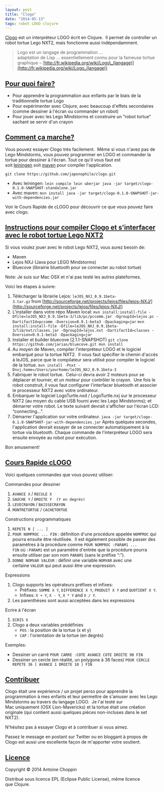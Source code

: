 ```yaml
---
layout: post
title: "Clogo"
date: "2014-05-13"
tags: robot LOGO clojure
---
```


[Clogo](https://github.com/japonophile/clogo "Clogo sur github") est un interpréteur LOGO écrit en Clojure.  Il permet de controller un robot tortue Lego NXT2, mais fonctionne aussi indépendamment.

> Logo est un langage de programmation ... adaptation de Lisp ... essentiellement connu pour la fameuse tortue graphique – [http://fr.wikipedia.org/wiki/Logo\_(langage)](http://fr.wikipedia.org/wiki/Logo_(langage))

## [Pour quoi faire?](https://github.com/japonophile/clogo#wtf-whats-this-for)

- Pour apprendre la programmation aux enfants par le biais de la traditionnelle tortue Logo
- Pour expérimenter avec Clojure, avec beaucoup d'effets secondaires (comme dessiner à l'écran ou commander un robot)
- Pour jouer avec les Lego Mindstorms et construire un "robot tortue" sachant se servir d'un crayon

## [Comment ça marche?](https://github.com/japonophile/clogo#quick-start-without-the-lego-mindstorms-robot)

Vous pouvez essayer Clogo très facilement.  Même si vous n'avez pas de Lego Mindstorms, vous pouvez programmer en LOGO et commander la tortue pour dessiner à l'écran. Tout ce qu'il vous faut est soit [leiningen](http://leiningen.org/) soit [maven](http://maven.apache.org/) pour compiler l'application.

`git clone https://github.com/japonophile/clogo.git`

- Avec leiningen: `lein compile lein uberjar java -jar target/clogo-0.1.0-SNAPSHOT-standalone.jar`
- Avec maven: `mvn install java -jar target/clogo-0.1.0-SNAPSHOT-jar-with-dependencies.jar`

Voir le Cours Rapide de cLOGO pour découvrir ce que vous pouvez faire avec clogo.

## [Instructions pour compiler Clogo et s'interfacer avec le robot tortue Lego NXT2](https://github.com/japonophile/clogo#instructions-for-building-clogo-to-control-a-lego-nxt2-turtle-robot)

Si vous voulez jouer avec le robot Lego NXT2, vous aurez besoin de:

- Maven
- Lejos NXJ (Java pour LEGO Mindstorms)
- Bluecove (librairie bluetooth pour se connecter au robot tortue)

Note: Je suis sur Mac OSX et n'ai pas testé les autres plateformes.

Voici les étapes à suivre:

1. Télécharger la librairie Lejos: `leJOS_NXJ_0.9.1beta-3.tar.gz` from [http://sourceforge.net/projects/lejos/files/lejos-NXJ/](http://sourceforge.net/projects/lejos/files/lejos-NXJ/)
2. L'installer dans votre répo Maven local: `mvn install:install-file -Dfile=leJOS_NXJ_0.9.1beta-3/lib/pc/pccomm.jar -DgroupId=lejos.pc -DartifactId=pccomm -Dversion=0.9.1-beta3 -Dpackaging=jar` `mvn install:install-file -Dfile=leJOS_NXJ_0.9.1beta-3/lib/nxt/classes.jar -DgroupId=lejos.nxt -DartifactId=classes -Dversion=0.9.1-beta3 -Dpackaging=jar`
3. Installer et builder bluecove (2.1.1-SNAPSHOT) `git clone https://github.com/jarias/bluecove.git mvn install`
4. Au moyen de Maven, compiler l'interpréteur LOGO et le logiciel embarqué pour la tortue NXT2.  Il vous faut spécifier le chemin d'accès à leJOS, parce que le compilateur sera utilisé pour compiler le logiciel de la tortue. `mvn install -Pnxt -Dnxj.home=/Users/yourhome/leJOS_NXJ_0.9.1beta-3`
5. Fabriquer le robot tortue.  Celui-ci devra avoir 2 moteurs pour se déplacer et tourner, et un moteur pour contrôler le crayon.  Une fois le robot construit, il vous faut configurer l'interfacer bluetooth et associer le processeur NXT2 avec votre ordinateur.
6. Embarquer le logiciel LogoTurtle.nxd / LogoTurtle.nxj sur le processeur NXT2 (au moyen du cable USB fourni avec les Lego Mindstorms); et démarrer votre robot. Le texte suivant devrait s'afficher sur l'écran LCD: “connecting…”.
7. Démarrer l'application sur votre ordinateur. `java -jar target/clogo-0.1.0-SNAPSHOT-jar-with-dependencies.jar` Après quelques secondes, l'application devrait essayer de se connecter automatiquement à la tortue via bluetooth. Chaque commande de l'interpréteur LOGO sera ensuite envoyée au robot pour exécution.

Bon amusement!

## [Cours Rapide cLOGO](https://github.com/japonophile/clogo#clogo-crash-course)

Voici quelques commandes que vous pouvez utiliser:

Commandes pour dessiner

1. `AVANCE X` / `RECULE X`
2. `GAUCHE Y` / `DROITE Y  (Y en degrés)`
3. `LEVECRAYON` / `BAISSECRAYON`
4. `MONTRETORTUE` / `CACHETORTUE`

Constructions programmatiques

1. `REPETE N [ ... ]`
2. `POUR NOMPROC ... FIN` : définition d'une procédure appelée `NOMPROC` qui pourra ensuite être réutilisée.  Il est également possible de passer des paramètres à la procédure comme `POUR NOMPROC :PARAM1 ... FIN` où `:PARAM1` est un paramètre d'entrée que la procédure pourra ensuite utiliser par son nom `PARAM1` (sans le préfixe “:”).
3. `DONNE NOMVAR VALEUR` : définir une variable `NOMVAR` avec une certaine `VALEUR` qui peut aussi être une expression.

Expressions

1. Clogo supports les opérateurs préfixes et infixes:
    - Préfixes: `SOMME X Y`, `DIFFERENCE X Y`, `PRODUIT X Y` and `QUOTIENT X Y`.
    - Infixes: `X + Y`, `X - Y`, `X * Y` and `X / Y`.
2. Les parenthèses sont aussi acceptées dans les expressions

Ecrire à l'écran

1. `ECRIS X`
2. Clogo a deux variables prédéfinies
    - `POS` : la position de la tortue (x et y)
    - `CAP` : l'orientation de la tortue (en degrés)

Exemples:

- Dessiner un carré `POUR CARRE :COTE AVANCE COTE DROITE 90 FIN`
- Dessiner un cercle (en réalité, un polygone à 36 faces) `POUR CERCLE REPETE 36 [ AVANCE 1 DROITE 10 ] FIN`

## [Contribuer](https://github.com/japonophile/clogo#contributing)

Clogo était une expérience / un projet perso pour apprendre la programmation à mes enfants et leur permettre de s'amuser avec les Lego Mindstorms au travers du langage LOGO.  Je l'ai testé sur Mac uniquement (OSX Lion-Mavericks) et la tortue était une création originale (qui contient aussi quelques pièces non-incluses dans le set NXT2).

N'hésitez pas à essayer Clogo et à contribuer si vous aimez.

Passez le message en postant sur Twitter ou en bloggant à propos de Clogo est aussi une excellente façon de m'apporter votre soutient.

## [Licence](https://github.com/japonophile/clogo#license)

Copyright © 2014 Antoine Choppin

Distribué sous licence EPL (Eclipse Public License), même licence que Clojure.
